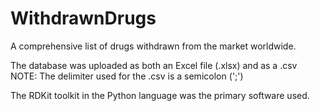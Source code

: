 # WithdrawnDrugs
A comprehensive list of drugs withdrawn from the market worldwide. 

The database was uploaded as both an Excel file (.xlsx) and as a .csv
NOTE: The delimiter used for the .csv is a semicolon (';')

The RDKit toolkit in the Python language was the primary software used.
